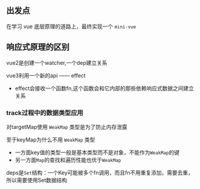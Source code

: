 ## 出发点
在学习 vue 底层原理的道路上，最终实现一个 `mini-vue`

## 响应式原理的区别
vue2是创建一个watcher,一个dep建立关系

vue3利用一个新的api —— effect
- effect会接收一个函数fn,这个函数会和它内部的那些依赖响应式数据之间建立关系

### track过程中的数据类型应用
对targetMap使用 `WeakMap` 类型是为了防止内存泄露

至于keyMap为什么不用 `WeakMap` 类型
- 一方面key值的类型一般是基本类型而不是对象，不能作为`WeakMap`的键
- 另一方面`Map`的查找和遍历性能也优于`WeakMap`

deps是`Set`结构：一个Key可能被多个fn调用，而且fn不用重复添加，需要去重，所以需要使用Set数据结构
